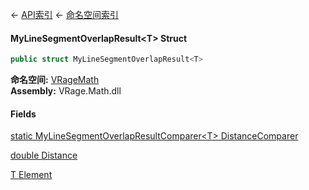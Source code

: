 ← [API索引](Api-Index) ← [命名空间索引](Namespace-Index)

#### MyLineSegmentOverlapResult&lt;T&gt; Struct

```csharp
public struct MyLineSegmentOverlapResult<T>
```

**命名空间:** [VRageMath](VRageMath)  
**Assembly:** VRage.Math.dll

#### Fields

[static MyLineSegmentOverlapResultComparer&lt;T&gt; DistanceComparer](VRageMath.MyLineSegmentOverlapResult`1.DistanceComparer)

> 

[double Distance](VRageMath.MyLineSegmentOverlapResult`1.Distance)

> 

[T Element](VRageMath.MyLineSegmentOverlapResult`1.Element)

> 

